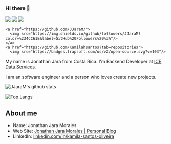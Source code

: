 ### Hi there 👋

 <p>   
  <img src="http://views.whatilearened.today/views/github/JJaraM/views.svg"/> 
  <img src="https://img.shields.io/badge/Back%20End-Java-red"/>
  <img src="https://img.shields.io/badge/Front%20End-React-red"/>
 
    <a href="https://github.com/JJaraM/">
      <img src="https://img.shields.io/github/followers/JJaraM?color=%234CC61E&label=GitHub%20Followers%20%3A"/>
    </a>
    <a href="https://github.com/Kamilahsantos?tab=repositories">
      <img src="https://badges.frapsoft.com/os/v2/open-source.svg?v=103"/>
  </a>
</p>


My name is Jonathan Jara from Costa Rica. I'm Backend Developer at [ICE Data Services](https://www.theice.com/index). 


I am an software engineer and a person who loves create new projects. 

![JJaraM's github stats](https://github-readme-stats.vercel.app/api?username=JJaraM&show_icons=true&theme=radical)

[![Top Langs](https://github-readme-stats.vercel.app/api/top-langs/?username=JJaraM&theme=radical&hide=PlpgSQL,jupyter%20notebook,html)](https://github.com/anuraghazra/github-readme-stats)


##  About me

- Name: Jonathan Jara Morales
- Web Site: [Jonathan Jara Morales | Personal Blog](http://jonathanjaramorales.herokuapp.com/)
- LinkedIn: [linkedin.com/in/kamila-santos-oliveira](https://www.linkedin.com/in/jonathan-jara-morales)
